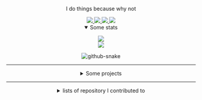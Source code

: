 
<p align='center'>
  I do things because why not
</p>

<div align="center">
  <a href="https://www.epitech.eu">
      <img src="https://saverio976.github.io/Saverio976/EPITECH.svg">
  </a>

  <a href="https://www.hw.ac.uk/">
      <img src="https://saverio976.github.io/Saverio976/HERIOTWATT.svg">
  </a>
  
  <a href="https://github.com/PoCInnovation">
      <img src="https://saverio976.github.io/Saverio976/POCINNOVATION.svg">
  </a>

  <a href="https://github.com/X-R-G-B">
      <img src="https://saverio976.github.io/Saverio976/XLRGB.svg">
  </a>
</div>

<details align='center' open>
  <summary>Some stats</summary>

<p align='center'>
  <img src="https://github-readme-stats.vercel.app/api?username=Saverio976&show_icons=true&count_private=true&theme=transparent&showicons=true" />
  <br/>
  <img src="https://github-readme-stats.vercel.app/api/top-langs/?username=Saverio976&&count_private=true&theme=transparent&layout=compact&langs_count=6" />
</p>

<p align='center'>
  <picture>
    <source media="(prefers-color-scheme: dark)" srcset="https://saverio976.github.io/Saverio976/github-snake-dark.svg" />
    <source media="(prefers-color-scheme: light)" srcset="https://saverio976.github.io/Saverio976/github-snake.svg" />
    <img alt="github-snake" src="github-snake.svg" />
  </picture>
</p>

</details>

------------------------------------------------------------------------------------

<details align='center'>
  <summary>Some projects</summary>

<div align="center">

| Name | Techno | Link | Description |
|:---:|:---:|:---:|:---:|
|dotfiles               | bash, neovim, vim, linux  | [repo](https://github.com/Saverio976/dotfiles)                                                                                | personal **dotfiles** |
|ScreenSaver            | c                         | [repo](https://github.com/Saverio976/ScreenSaver)                                                                             | **annimation** using **pixels** (in 1st year at EPITECH |
|Raytracer              | c++                       | [repo](https://github.com/Saverio976/Raytracer) , [site](https://saverio976.github.io/Raytracer)                              | a Raytracer from scratch |
|music.nvim             | lua, neovim, mpv          | [repo](https://github.com/Saverio976/music.nvim)                                                                              | **music/video** in **neovim** (parser around `mpv`) |
|NorMatrix              | python, regex             | [repo](https://github.com/Saverio976/NorMatrix) , [norma2](https://github.com/X-R-G-B/norma2)                                 | check the epitech **C coding style** |
|Chat-App-TUI           | python                    | [repo](https://github.com/Saverio976/Chat-App-TUI)                                                                            | **chat** with **people** in **terminal** |
|FlashBackToTheFuture   | c                         | [repo](https://github.com/X-R-G-B/FlashBackToTheFuture) , [site](https://x-r-g-b.github.io/html/creation_popup/fbttf.html)    | the best **RPG** ever made (in 1st year at EPITECH |
|telescope-cross-live-grep.nvim | lua, neovim       | [repo](https://github.com/Saverio976/telescope-cross-live-grep.nvim/)                                                         | cross platform telescope live_grep in neovim |

</div>

</details>

------------------------------------------------------------------------------------
<details align='center'>
  <summary>lists of repository I contributed to</summary>

<div align="center">

| |
|:---:|
| [github.com/PodsAdminSystemEpitechToulouse/Workshop-DockerLight](https://github.com/PodsAdminSystemEpitechToulouse/Workshop-DockerLight) |
| [github.com/PodsAdminSystemEpitechToulouse/ws-git-github](https://github.com/PodsAdminSystemEpitechToulouse/ws-git-github) |
| [github.com/PoCInnovation/alumi](https://github.com/PoCInnovation/alumi) |
| [github.com/facebook/zstd/pull/3795](https://github.com/facebook/zstd/pull/3795) |
| [github.com/vlang/v/pull/19224](https://github.com/vlang/v/pull/19224) |
| [github.com/ansible-collections/community.general/pull/8037](https://github.com/ansible-collections/community.general/pull/8037) |
| [github.com/BenjosBourge/Arcade-MarioKart](https://github.com/BenjosBourge/Arcade-MarioKart/pull/1) |
| [github.com/YanMinChan/DataAnalysis_Tkinter](https://github.com/YanMinChan/DataAnalysis_Tkinter) |

</div>

</details>
